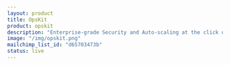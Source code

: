```yaml
---
layout: product
title: OpsKit
product: opskit
description: "Enterprise-grade Security and Auto-scaling at the click of a button"
image: "/img/opskit.png"
mailchimp_list_id: "d65703473b"
status: live
---
```

